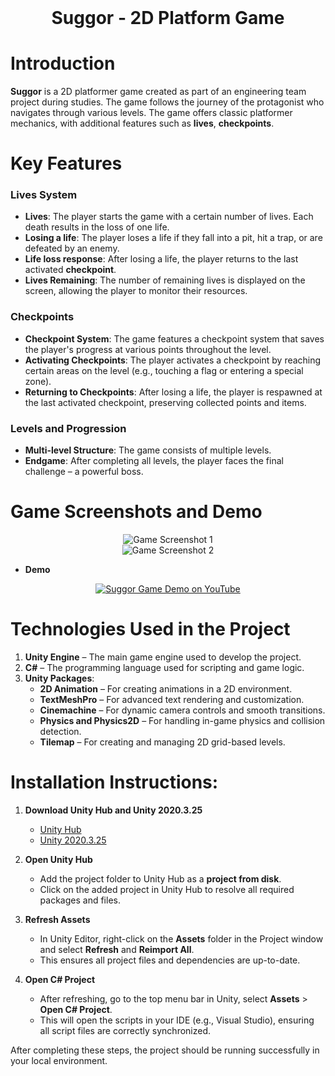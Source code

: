 <div align="center">
  <h1 style="display: inline; vertical-align: middle;">Suggor - 2D Platform Game</h1>
</div>

# Introduction
**Suggor** is a 2D platformer game created as part of an engineering team project during studies. The game follows the journey of the protagonist who navigates through various levels. The game offers classic platformer mechanics, with additional features such as **lives**, **checkpoints**.

# Key Features

### Lives System
- **Lives**: The player starts the game with a certain number of lives. Each death results in the loss of one life.
- **Losing a life**: The player loses a life if they fall into a pit, hit a trap, or are defeated by an enemy.
- **Life loss response**: After losing a life, the player returns to the last activated **checkpoint**.
- **Lives Remaining**: The number of remaining lives is displayed on the screen, allowing the player to monitor their resources.

### Checkpoints
- **Checkpoint System**: The game features a checkpoint system that saves the player's progress at various points throughout the level.
- **Activating Checkpoints**: The player activates a checkpoint by reaching certain areas on the level (e.g., touching a flag or entering a special zone).
- **Returning to Checkpoints**: After losing a life, the player is respawned at the last activated checkpoint, preserving collected points and items.

### Levels and Progression
- **Multi-level Structure**: The game consists of multiple levels.
- **Endgame**: After completing all levels, the player faces the final challenge – a powerful boss.

# Game Screenshots and Demo
<div align="center">
  <img src="https://drive.google.com/uc?export=view&id=1tAP9arK2iRB2P-URoWvu8L2xvmQoo1eW" alt="Game Screenshot 1" />
</div>
<div align="center">
  <img src="https://drive.google.com/uc?export=view&id=1gXJHEO7VMR2Kbe2Ckiu8PSptZuQQzskO" alt="Game Screenshot 2" />
</div>

- **Demo**
 <div align="center">
  <a href="https://www.youtube.com/watch?v=n5Nbwd-BqBI" target="_blank">
    <img src="https://img.youtube.com/vi/n5Nbwd-BqBI/0.jpg" alt="Suggor Game Demo on YouTube" />
  </a>
</div>


# Technologies Used in the Project

1. **Unity Engine** – The main game engine used to develop the project.
2. **C#** – The programming language used for scripting and game logic.
3. **Unity Packages**:
   - **2D Animation** – For creating animations in a 2D environment.
   - **TextMeshPro** – For advanced text rendering and customization.
   - **Cinemachine** – For dynamic camera controls and smooth transitions.
   - **Physics and Physics2D** – For handling in-game physics and collision detection.
   - **Tilemap** – For creating and managing 2D grid-based levels.


# Installation Instructions:
1. **Download Unity Hub and Unity 2020.3.25**  
   - [Unity Hub](https://unity.com/unity-hub)  
   - [Unity 2020.3.25](https://unity.com/releases/editor/whats-new/2020.3.25)  

2. **Open Unity Hub**  
   - Add the project folder to Unity Hub as a **project from disk**.
   - Click on the added project in Unity Hub to resolve all required packages and files.

3. **Refresh Assets**  
   - In Unity Editor, right-click on the **Assets** folder in the Project window and select **Refresh** and **Reimport All**.  
   - This ensures all project files and dependencies are up-to-date.

4. **Open C# Project**  
   - After refreshing, go to the top menu bar in Unity, select **Assets** > **Open C# Project**.  
   - This will open the scripts in your IDE (e.g., Visual Studio), ensuring all script files are correctly synchronized.

After completing these steps, the project should be running successfully in your local environment.

